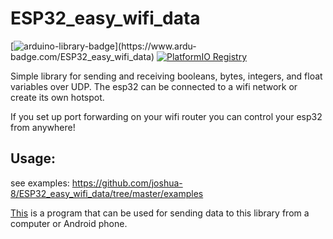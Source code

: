 # ESP32_easy_wifi_data

[![arduino-library-badge](https://www.ardu-badge.com/badge/ESP32_easy_wifi_data.svg?)](https://www.ardu-badge.com/ESP32_easy_wifi_data)
[![PlatformIO Registry](https://badges.registry.platformio.org/packages/joshua1024/library/ESP32_easy_wifi_data.svg)](https://registry.platformio.org/libraries/joshua1024/ESP32_easy_wifi_data)

Simple library for sending and receiving booleans, bytes, integers, and float variables over UDP. The esp32 can be connected to a wifi network or create its own hotspot.

 If you set up port forwarding on your wifi router you can control your esp32 from anywhere!

## Usage:
see examples: https://github.com/joshua-8/ESP32_easy_wifi_data/tree/master/examples


[This](https://github.com/RCMgames/RCMDS) is a program that can be used for sending data to this library from a computer or Android phone.
